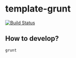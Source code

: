 template-grunt
====

[![Build Status](https://travis-ci.org/progre/template-grunt.png?branch=static-angularjs-createjs)](https://travis-ci.org/progre/template-grunt)

How to develop?
----

    grunt

